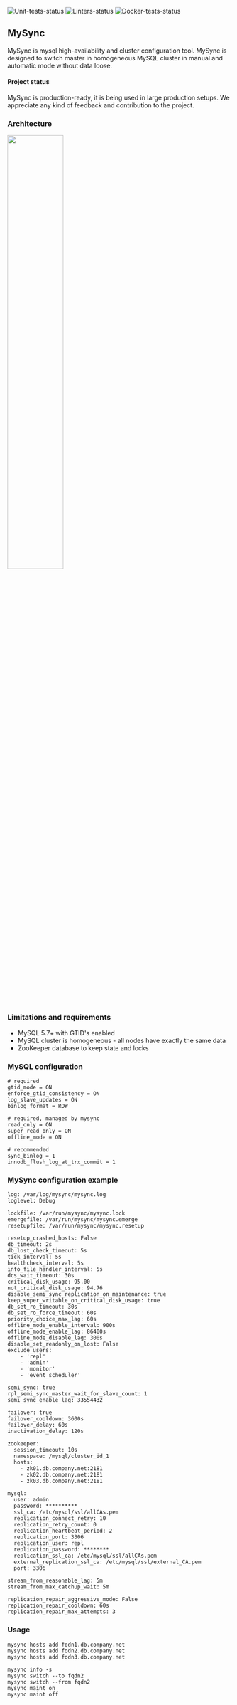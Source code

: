 ![Unit-tests-status](https://github.com/yandex/mysync/workflows/Unit%20tests/badge.svg)
![Linters-status](https://github.com/yandex/mysync/workflows/Linters/badge.svg)
![Docker-tests-status](https://github.com/yandex/mysync/workflows/Docker%20tests/badge.svg)

## MySync

MySync is mysql high-availability and cluster configuration tool.
MySync is designed to switch master in homogeneous MySQL cluster in manual and automatic mode without data loose.

#### Project status

MySync is production-ready, it is being used in large production setups. 
We appreciate any kind of feedback and contribution to the project.

### Architecture
    
<img src="mysync.arch.png" width="50%"/>

### Limitations and requirements

* MySQL 5.7+ with GTID's enabled
* MySQL cluster is homogeneous - all nodes have exactly the same data
* ZooKeeper database to keep state and locks

### MySQL configuration

```
# required
gtid_mode = ON
enforce_gtid_consistency = ON
log_slave_updates = ON
binlog_format = ROW

# required, managed by mysync
read_only = ON
super_read_only = ON
offline_mode = ON

# recommended
sync_binlog = 1
innodb_flush_log_at_trx_commit = 1

```

### MySync configuration example

```
log: /var/log/mysync/mysync.log
loglevel: Debug

lockfile: /var/run/mysync/mysync.lock
emergefile: /var/run/mysync/mysync.emerge
resetupfile: /var/run/mysync/mysync.resetup

resetup_crashed_hosts: False
db_timeout: 2s
db_lost_check_timeout: 5s
tick_interval: 5s
healthcheck_interval: 5s
info_file_handler_interval: 5s
dcs_wait_timeout: 30s
critical_disk_usage: 95.00
not_critical_disk_usage: 94.76
disable_semi_sync_replication_on_maintenance: true
keep_super_writable_on_critical_disk_usage: true
db_set_ro_timeout: 30s
db_set_ro_force_timeout: 60s
priority_choice_max_lag: 60s
offline_mode_enable_interval: 900s
offline_mode_enable_lag: 86400s
offline_mode_disable_lag: 300s
disable_set_readonly_on_lost: False
exclude_users:
    - 'repl'
    - 'admin'
    - 'monitor'
    - 'event_scheduler'

semi_sync: true
rpl_semi_sync_master_wait_for_slave_count: 1
semi_sync_enable_lag: 33554432

failover: true
failover_cooldown: 3600s
failover_delay: 60s
inactivation_delay: 120s

zookeeper:
  session_timeout: 10s
  namespace: /mysql/cluster_id_1
  hosts:
    - zk01.db.company.net:2181
    - zk02.db.company.net:2181
    - zk03.db.company.net:2181

mysql:
  user: admin
  password: **********
  ssl_ca: /etc/mysql/ssl/allCAs.pem
  replication_connect_retry: 10
  replication_retry_count: 0
  replication_heartbeat_period: 2
  replication_port: 3306
  replication_user: repl
  replication_password: ********
  replication_ssl_ca: /etc/mysql/ssl/allCAs.pem
  external_replication_ssl_ca: /etc/mysql/ssl/external_CA.pem
  port: 3306

stream_from_reasonable_lag: 5m
stream_from_max_catchup_wait: 5m

replication_repair_aggressive_mode: False
replication_repair_cooldown: 60s
replication_repair_max_attempts: 3

```

### Usage

```
mysync hosts add fqdn1.db.company.net
mysync hosts add fqdn2.db.company.net
mysync hosts add fqdn3.db.company.net

mysync info -s
mysync switch --to fqdn2
mysync switch --from fqdn2
mysync maint on
mysync maint off
```


